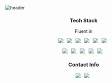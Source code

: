 ![header](https://capsule-render.vercel.app/api?type=slice&color=D4DAE8&height=300&section=header&text=Jihun%20Lee&fontSize=90&fontColor=86A5FF)

<h3 align ="center">Tech Stack</h3>

<p align ="center">Fluent in</p>

<p align = "center">
<img src="https://img.shields.io/badge/Python-3766AB?style=flat-square&logo=Python&logoColor=white"/> &nbsp;
<img src="https://img.shields.io/badge/C-A8B9CC?style=flat-square&logo=C&logoColor=white"/> &nbsp;
<img src="https://img.shields.io/badge/C++-00599C?style=flat-square&logo=C&logoColor=white"/> &nbsp;
<img src="https://img.shields.io/badge/HTML5-E34F26?style=flat-square&logo=HTML5&logoColor=white"/> &nbsp;
<img src="https://img.shields.io/badge/CSS3-1572B6?style=flat-square&logo=CSS3&logoColor=white"/> &nbsp;
<img src="https://img.shields.io/badge/JavaScript-F7DF1E?style=flat-square&logo=JavaScript&logoColor=white"/> &nbsp;
</p>

<p align = "center">
<img src="https://img.shields.io/badge/PyTorch-EE4C2C?style=flat-square&logo=PyTorch&logoColor=white"/> &nbsp;
<img src="https://img.shields.io/badge/TensorFlow-FF6F00?style=flat-square&logo=TensorFlow&logoColor=white"/> &nbsp;
<img src="https://img.shields.io/badge/MySQL-4479A1?style=flat-square&logo=MySQL&logoColor=white"/> &nbsp;
<img src="https://img.shields.io/badge/Bootstrap-7952B3?style=flat-square&logo=Bootstrap&logoColor=white"/> &nbsp;
<img src="https://img.shields.io/badge/Django-092E20?style=flat-square&logo=Django&logoColor=white"/> &nbsp;
</p>

<p></p>

<h3 align ="center">Contact Info</h3>

<p align = "center">
<a href="mailto:hunyi1000@gmail.com"><img src="https://img.shields.io/badge/Gmail-EA4335?style=flat-square&logo=Gmail&logoColor=white"/></a> &nbsp;
<a href="https://blog.naver.com/hunyi1000"><img src="https://img.shields.io/badge/Hobby Blog-03C75A?style=flat-square&logo=Naver&logoColor=white"/></a> &nbsp;
</p>

<!--
**jihunyy/jihunyy** is a ✨ _special_ ✨ repository because its `README.md` (this file) appears on your GitHub profile.
